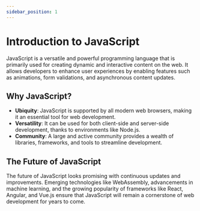 ```yaml
---
sidebar_position: 1
---
```

# Introduction to JavaScript

JavaScript is a versatile and powerful programming language that is primarily used for creating dynamic and interactive content on the web. It allows developers to enhance user experiences by enabling features such as animations, form validations, and asynchronous content updates.

## Why JavaScript?

- **Ubiquity**: JavaScript is supported by all modern web browsers, making it an essential tool for web development.
- **Versatility**: It can be used for both client-side and server-side development, thanks to environments like Node.js.
- **Community**: A large and active community provides a wealth of libraries, frameworks, and tools to streamline development.

## The Future of JavaScript

The future of JavaScript looks promising with continuous updates and improvements. Emerging technologies like WebAssembly, advancements in machine learning, and the growing popularity of frameworks like React, Angular, and Vue.js ensure that JavaScript will remain a cornerstone of web development for years to come.
